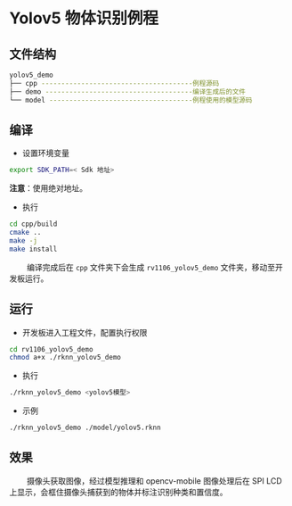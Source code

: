 # Yolov5 物体识别例程

## 文件结构

```bash
yolov5_demo
├── cpp --------------------------------------例程源码
├── demo -------------------------------------编译生成后的文件
└── model ------------------------------------例程使用的模型源码
```

## 编译

+ 设置环境变量

```bash
export SDK_PATH=< Sdk 地址>
```

**注意**：使用绝对地址。

+ 执行

```bash
cd cpp/build
cmake ..
make -j
make install
```

        编译完成后在 `cpp` 文件夹下会生成 `rv1106_yolov5_demo` 文件夹，移动至开发板运行。

## 运行

+ 开发板进入工程文件，配置执行权限

```bash
cd rv1106_yolov5_demo
chmod a+x ./rknn_yolov5_demo
```

+ 执行

```bash
./rknn_yolov5_demo <yolov5模型> 
```

+ 示例

```bash
./rknn_yolov5_demo ./model/yolov5.rknn
```

## 效果

        摄像头获取图像，经过模型推理和 opencv-mobile 图像处理后在 SPI LCD 上显示，会框住摄像头捕获到的物体并标注识别种类和置信度。
